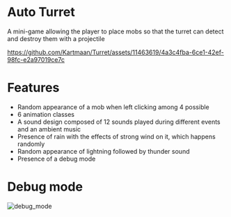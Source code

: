 # Auto Turret
A mini-game allowing the player to place mobs so that the turret can detect and 
destroy them with a projectile

https://github.com/Kartmaan/Turret/assets/11463619/4a3c4fba-6ce1-42ef-98fc-e2a97019ce7c

# Features
- Random appearance of a mob when left clicking among 4 possible
- 6 animation classes
- A sound design composed of 12 sounds played during different events and an ambient music
- Presence of rain with the effects of strong wind on it, which happens randomly
- Random appearance of lightning followed by thunder sound
- Presence of a debug mode

# Debug mode
![debug_mode](https://github.com/Kartmaan/Turret/assets/11463619/a509a42b-4593-4f7c-8091-3b475c5bfe0f)
